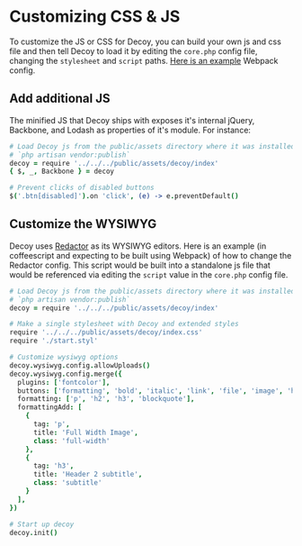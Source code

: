 # Customizing CSS & JS

To customize the JS or CSS for Decoy, you can build your own js and css file and then tell Decoy to load it by editing the `core.php` config file, changing the `stylesheet` and `script` paths.  [Here is an example](https://gist.github.com/weotch/153e5d6ab03b7c9f927e57562e8d2fe7) Webpack config.

## Add additional JS

The minified JS that Decoy ships with exposes it's internal jQuery, Backbone, and Lodash as properties of it's module.  For instance:

```coffee
# Load Decoy js from the public/assets directory where it was installed by
# `php artisan vendor:publish`
decoy = require '../../../public/assets/decoy/index'
{ $, _, Backbone } = decoy

# Prevent clicks of disabled buttons
$('.btn[disabled]').on 'click', (e) -> e.preventDefault()
```


## Customize the WYSIWYG

Decoy uses [Redactor](http://imperavi.com/redactor/) as its WYSIWYG editors.  Here is an example (in coffeescript and expecting to be built using Webpack) of how to change the Redactor config.  This script would be built into a standalone js file that would be referenced via editing the `script` value in the `core.php` config file.

```coffee
# Load Decoy js from the public/assets directory where it was installed by
# `php artisan vendor:publish`
decoy = require '../../../public/assets/decoy/index'

# Make a single stylesheet with Decoy and extended styles
require '../../../public/assets/decoy/index.css'
require './start.styl'

# Customize wysiwyg options
decoy.wysiwyg.config.allowUploads()
decoy.wysiwyg.config.merge({
  plugins: ['fontcolor'],
  buttons: ['formatting', 'bold', 'italic', 'link', 'file', 'image', 'horizontalrule', 'orderedlist', 'unorderedlist', 'html'],
  formatting: ['p', 'h2', 'h3', 'blockquote'],
  formattingAdd: [
    {
      tag: 'p',
      title: 'Full Width Image',
      class: 'full-width'
    },
    {
      tag: 'h3',
      title: 'Header 2 subtitle',
      class: 'subtitle'
    }
  ],
})

# Start up decoy
decoy.init()
```
